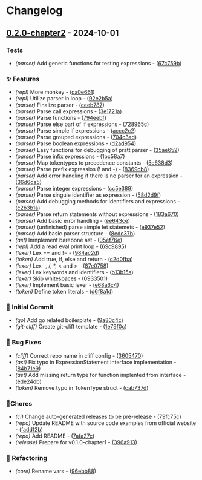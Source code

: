 # Changelog


## [0.2.0-chapter2](https://github.com/Flokkq/https://github.com/Flokkq/monkey-interpreter/compare/v0.1.0-chapter1..v0.2.0-chapter2) - 2024-10-01




### Tests

- *(parser)* Add generic functions for testing expressions - ([67c759b](https://github.com/Flokkq/https://github.com/Flokkq/monkey-interpreter/commit/67c759b26cc6b254315c32d67c1b9b5da377151f))

### ✨ Features

- *(repl)* More monkey - ([ca0e661](https://github.com/Flokkq/https://github.com/Flokkq/monkey-interpreter/commit/ca0e6614a979c4ae6b405f4eb71596132bdcce9e))
- *(repl)* Utilize parser in loop - ([92e2b5a](https://github.com/Flokkq/https://github.com/Flokkq/monkey-interpreter/commit/92e2b5ae1dd2512206f9c54f26f8b78d8741a24d))
- *(parser)* Finalize parser - ([ceeb787](https://github.com/Flokkq/https://github.com/Flokkq/monkey-interpreter/commit/ceeb7874103c5280b86123613768302c1fce4e71))
- *(parser)* Parse call expressions - ([3e1721a](https://github.com/Flokkq/https://github.com/Flokkq/monkey-interpreter/commit/3e1721afaab4cfe4f4dbe3db45e6c87da3ce02cc))
- *(parser)* Parse functions - ([794eebf](https://github.com/Flokkq/https://github.com/Flokkq/monkey-interpreter/commit/794eebfeef305880377fccdc5904dae3997e2345))
- *(parser)* Parse else part of if expressions - ([728965c](https://github.com/Flokkq/https://github.com/Flokkq/monkey-interpreter/commit/728965c23729c0e234b786bb0a95a66b626d02cd))
- *(parser)* Parse simple if expressions - ([accc2c2](https://github.com/Flokkq/https://github.com/Flokkq/monkey-interpreter/commit/accc2c28a93e8049cbeee4482a2b28b5661adc98))
- *(parser)* Parse grouped expressions - ([704c3ad](https://github.com/Flokkq/https://github.com/Flokkq/monkey-interpreter/commit/704c3ade5ea279524dcef086b27f5d43803823a1))
- *(parser)* Parse boolean expressions - ([d2ad954](https://github.com/Flokkq/https://github.com/Flokkq/monkey-interpreter/commit/d2ad954c0ab3af72543f2ff9a71570e1568062a5))
- *(parser)* Easy functions for debugging of pratt parser - ([35ae652](https://github.com/Flokkq/https://github.com/Flokkq/monkey-interpreter/commit/35ae652204737bebd4ec7352b479d20d0484a643))
- *(parser)* Parse infix expressions - ([1bc58a7](https://github.com/Flokkq/https://github.com/Flokkq/monkey-interpreter/commit/1bc58a74561dad61708391f63c31a9dc8571526d))
- *(parser)* Map tokentypes to precedence constants - ([5e638d3](https://github.com/Flokkq/https://github.com/Flokkq/monkey-interpreter/commit/5e638d3937f6ec0aa3cc163324d79c0b6e29d45d))
- *(parser)* Parse prefix expressios (! and -) - ([8369cb8](https://github.com/Flokkq/https://github.com/Flokkq/monkey-interpreter/commit/8369cb85a6b92dd54925f0ead696e22cdaee139d))
- *(parser)* Add error handling if there is no parser for an expression - ([36d6da5](https://github.com/Flokkq/https://github.com/Flokkq/monkey-interpreter/commit/36d6da5b9de76c42f71b93c6087096cc3aedc849))
- *(parser)* Parse integer expressions - ([cc5e389](https://github.com/Flokkq/https://github.com/Flokkq/monkey-interpreter/commit/cc5e389afc9d65b809bdf57893b5370f9b25f281))
- *(parser)* Parse singule identifier as expression - ([58d2d9f](https://github.com/Flokkq/https://github.com/Flokkq/monkey-interpreter/commit/58d2d9f56d574c60f3e0cb19f925e186bca6d194))
- *(parser)* Add debugging methods for identifiers and expressions - ([c2b3b1a](https://github.com/Flokkq/https://github.com/Flokkq/monkey-interpreter/commit/c2b3b1a652c58d80722dc7a61794d0e91d400352))
- *(parser)* Parse return statements without expressions - ([183a670](https://github.com/Flokkq/https://github.com/Flokkq/monkey-interpreter/commit/183a670e73172928f27d421832f1b6a22bdefd36))
- *(parser)* Add basic error handling - ([ee643ce](https://github.com/Flokkq/https://github.com/Flokkq/monkey-interpreter/commit/ee643ce79d650583f4dc2b739497ba1cda71a646))
- *(parser)* (unfinished) parse simple let statemets - ([e937e52](https://github.com/Flokkq/https://github.com/Flokkq/monkey-interpreter/commit/e937e52387aa090790f21ab967fdbf8a59abcc0c))
- *(parser)* Add basic parser structure - ([8edc37b](https://github.com/Flokkq/https://github.com/Flokkq/monkey-interpreter/commit/8edc37b71a437c9ceb9a0caa190effc3298adb9c))
- *(ast)* Imnplement barebone ast - ([05ef76e](https://github.com/Flokkq/https://github.com/Flokkq/monkey-interpreter/commit/05ef76ebb704202eb8efb49ec19fd581d711f0bc))
- *(repl)* Add a read eval print loop - ([69c9895](https://github.com/Flokkq/https://github.com/Flokkq/monkey-interpreter/commit/69c9895275dbe5d6a1716b61b245b833606f0c4a))
- *(lexer)* Lex == and != - ([984ac2d](https://github.com/Flokkq/https://github.com/Flokkq/monkey-interpreter/commit/984ac2d03b64c4f4cbeb53936bb8b2a5dbbc73a0))
- *(token)* Add true, if, else and return - ([c2d0fba](https://github.com/Flokkq/https://github.com/Flokkq/monkey-interpreter/commit/c2d0fba9c2435cbbcbcd52086340bcd744853d7f))
- *(lexer)* Lex -, /, *, < and > - ([87e0758](https://github.com/Flokkq/https://github.com/Flokkq/monkey-interpreter/commit/87e075812b4e7eeae00c35d374daf697b2e6a9e0))
- *(lexer)* Lex keywords and identifiers - ([b13b15a](https://github.com/Flokkq/https://github.com/Flokkq/monkey-interpreter/commit/b13b15a93e5a89b2a027d51fa129183c408ee5bf))
- *(lexer)* Skip whitespaces - ([0933501](https://github.com/Flokkq/https://github.com/Flokkq/monkey-interpreter/commit/0933501a957ec24f15592dff24f3b5714a11bd0b))
- *(lexer)* Implement basic lexer - ([e68a6c4](https://github.com/Flokkq/https://github.com/Flokkq/monkey-interpreter/commit/e68a6c4ba6d8ef808dd330c7bc48588cdc9e9f75))
- *(token)* Define token literals - ([d6f8a1d](https://github.com/Flokkq/https://github.com/Flokkq/monkey-interpreter/commit/d6f8a1dbd1fd05cd471dac1be3241d7ea76290f5))

### 🎉 Initial Commit

- *(go)* Add go related boilerplate - ([9a80c4c](https://github.com/Flokkq/https://github.com/Flokkq/monkey-interpreter/commit/9a80c4c694b9fceabce968252edba2e2c8cbc0f2))
- *(git-cliff)* Create git-cliff template - ([1e79f0c](https://github.com/Flokkq/https://github.com/Flokkq/monkey-interpreter/commit/1e79f0c136960a096aadf05032d9ff0b91e365f2))

### 🐛 Bug Fixes

- *(cliff)* Correct repo name in cliff config - ([3605470](https://github.com/Flokkq/https://github.com/Flokkq/monkey-interpreter/commit/3605470de703b9db79857b32bc9ed20cb560b8b7))
- *(ast)* Fix typo in ExpressionStatement interface implementation - ([84b71e9](https://github.com/Flokkq/https://github.com/Flokkq/monkey-interpreter/commit/84b71e970a19e87e8e2124fd69b2d81cab0ac914))
- *(ast)* Add missing return type for function implented from interface - ([ede24db](https://github.com/Flokkq/https://github.com/Flokkq/monkey-interpreter/commit/ede24db0f1ac887cdcdbe3b13bf01c297a284519))
- *(token)* Remove typo in TokenType struct - ([cab737d](https://github.com/Flokkq/https://github.com/Flokkq/monkey-interpreter/commit/cab737d02bf177cda7228df9796e2669d2f1ba0d))

### 🔧Chores

- *(ci)* Change auto-generated releases to be pre-release - ([79fc75c](https://github.com/Flokkq/https://github.com/Flokkq/monkey-interpreter/commit/79fc75c0db94c4ba2d2d9d7109d1955434f588f0))
- *(repo)* Update README with source code examples from official website - ([faddf2b](https://github.com/Flokkq/https://github.com/Flokkq/monkey-interpreter/commit/faddf2bb5501c89747a60401a3a1872bccd1893c))
- *(repo)* Add README - ([7afa27c](https://github.com/Flokkq/https://github.com/Flokkq/monkey-interpreter/commit/7afa27cf11492ccff727ab985e13e7b0ae68f5a6))
- *(release)* Prepare for v0.1.0-chapter1 - ([396a913](https://github.com/Flokkq/https://github.com/Flokkq/monkey-interpreter/commit/396a913974a1d5dfab93af6b5f7c76e71270dae1))

### 🚜 Refactoring

- *(core)* Rename vars - ([96ebb88](https://github.com/Flokkq/https://github.com/Flokkq/monkey-interpreter/commit/96ebb880993cb5ca3216e9e1edfbe25a60fd20e7))
<!-- generated by git-cliff -->
